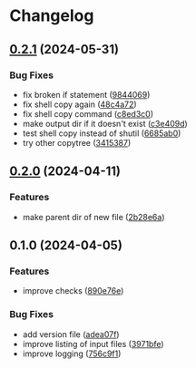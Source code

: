 # Changelog

## [0.2.1](https://github.com/boasvdp/irods_rename/compare/v0.2.0...v0.2.1) (2024-05-31)


### Bug Fixes

* fix broken if statement ([9844069](https://github.com/boasvdp/irods_rename/commit/984406904b98b2a11c9ff43d323e4833c56a6de7))
* fix shell copy again ([48c4a72](https://github.com/boasvdp/irods_rename/commit/48c4a72e530d3d445ba47c4ac13b8b7635c2408f))
* fix shell copy command ([c8ed3c0](https://github.com/boasvdp/irods_rename/commit/c8ed3c0a13a08ee3b92c95055794ada689acb9bb))
* make output dir if it doesn't exist ([c3e409d](https://github.com/boasvdp/irods_rename/commit/c3e409dd6319e23c95463821f7097fe6ee3be392))
* test shell copy instead of shutil ([6685ab0](https://github.com/boasvdp/irods_rename/commit/6685ab0e06b5c659540d3f0c3a7d40b143b9d3b1))
* try other copytree ([3415387](https://github.com/boasvdp/irods_rename/commit/3415387f259b509fdb5855bdc1476a1459decdc7))

## [0.2.0](https://github.com/boasvdp/irods_rename/compare/v0.1.0...v0.2.0) (2024-04-11)


### Features

* make parent dir of new file ([2b28e6a](https://github.com/boasvdp/irods_rename/commit/2b28e6a5bf717231e1ca5bc993f05085195c1c44))

## 0.1.0 (2024-04-05)


### Features

* improve checks ([890e76e](https://github.com/boasvdp/irods_rename/commit/890e76e276c23de625a6c3d206f37ec91d129b85))


### Bug Fixes

* add version file ([adea07f](https://github.com/boasvdp/irods_rename/commit/adea07fd5a18c9553ea3c3ea1f53ae41a77e3825))
* improve listing of input files ([3971bfe](https://github.com/boasvdp/irods_rename/commit/3971bfedebe7b88ca41f30760e4a232476ec6dd7))
* improve logging ([756c9f1](https://github.com/boasvdp/irods_rename/commit/756c9f1fee906eda08de2b51eaaaf4bfa0343416))
